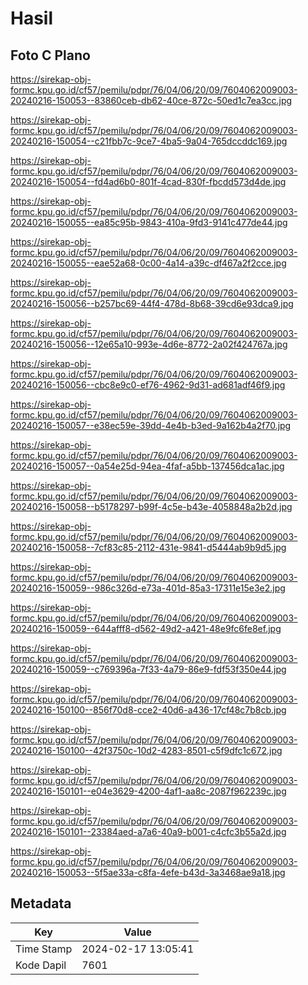# Hasil

## Foto C Plano

https://sirekap-obj-formc.kpu.go.id/cf57/pemilu/pdpr/76/04/06/20/09/7604062009003-20240216-150053--83860ceb-db62-40ce-872c-50ed1c7ea3cc.jpg

https://sirekap-obj-formc.kpu.go.id/cf57/pemilu/pdpr/76/04/06/20/09/7604062009003-20240216-150054--c21fbb7c-9ce7-4ba5-9a04-765dccddc169.jpg

https://sirekap-obj-formc.kpu.go.id/cf57/pemilu/pdpr/76/04/06/20/09/7604062009003-20240216-150054--fd4ad6b0-801f-4cad-830f-fbcdd573d4de.jpg

https://sirekap-obj-formc.kpu.go.id/cf57/pemilu/pdpr/76/04/06/20/09/7604062009003-20240216-150055--ea85c95b-9843-410a-9fd3-9141c477de44.jpg

https://sirekap-obj-formc.kpu.go.id/cf57/pemilu/pdpr/76/04/06/20/09/7604062009003-20240216-150055--eae52a68-0c00-4a14-a39c-df467a2f2cce.jpg

https://sirekap-obj-formc.kpu.go.id/cf57/pemilu/pdpr/76/04/06/20/09/7604062009003-20240216-150056--b257bc69-44f4-478d-8b68-39cd6e93dca9.jpg

https://sirekap-obj-formc.kpu.go.id/cf57/pemilu/pdpr/76/04/06/20/09/7604062009003-20240216-150056--12e65a10-993e-4d6e-8772-2a02f424767a.jpg

https://sirekap-obj-formc.kpu.go.id/cf57/pemilu/pdpr/76/04/06/20/09/7604062009003-20240216-150056--cbc8e9c0-ef76-4962-9d31-ad681adf46f9.jpg

https://sirekap-obj-formc.kpu.go.id/cf57/pemilu/pdpr/76/04/06/20/09/7604062009003-20240216-150057--e38ec59e-39dd-4e4b-b3ed-9a162b4a2f70.jpg

https://sirekap-obj-formc.kpu.go.id/cf57/pemilu/pdpr/76/04/06/20/09/7604062009003-20240216-150057--0a54e25d-94ea-4faf-a5bb-137456dca1ac.jpg

https://sirekap-obj-formc.kpu.go.id/cf57/pemilu/pdpr/76/04/06/20/09/7604062009003-20240216-150058--b5178297-b99f-4c5e-b43e-4058848a2b2d.jpg

https://sirekap-obj-formc.kpu.go.id/cf57/pemilu/pdpr/76/04/06/20/09/7604062009003-20240216-150058--7cf83c85-2112-431e-9841-d5444ab9b9d5.jpg

https://sirekap-obj-formc.kpu.go.id/cf57/pemilu/pdpr/76/04/06/20/09/7604062009003-20240216-150059--986c326d-e73a-401d-85a3-17311e15e3e2.jpg

https://sirekap-obj-formc.kpu.go.id/cf57/pemilu/pdpr/76/04/06/20/09/7604062009003-20240216-150059--644afff8-d562-49d2-a421-48e9fc6fe8ef.jpg

https://sirekap-obj-formc.kpu.go.id/cf57/pemilu/pdpr/76/04/06/20/09/7604062009003-20240216-150059--c769396a-7f33-4a79-86e9-fdf53f350e44.jpg

https://sirekap-obj-formc.kpu.go.id/cf57/pemilu/pdpr/76/04/06/20/09/7604062009003-20240216-150100--856f70d8-cce2-40d6-a436-17cf48c7b8cb.jpg

https://sirekap-obj-formc.kpu.go.id/cf57/pemilu/pdpr/76/04/06/20/09/7604062009003-20240216-150100--42f3750c-10d2-4283-8501-c5f9dfc1c672.jpg

https://sirekap-obj-formc.kpu.go.id/cf57/pemilu/pdpr/76/04/06/20/09/7604062009003-20240216-150101--e04e3629-4200-4af1-aa8c-2087f962239c.jpg

https://sirekap-obj-formc.kpu.go.id/cf57/pemilu/pdpr/76/04/06/20/09/7604062009003-20240216-150101--23384aed-a7a6-40a9-b001-c4cfc3b55a2d.jpg

https://sirekap-obj-formc.kpu.go.id/cf57/pemilu/pdpr/76/04/06/20/09/7604062009003-20240216-150053--5f5ae33a-c8fa-4efe-b43d-3a3468ae9a18.jpg


## Metadata

| Key        | Value               |
| ---------- | ------------------- |
| Time Stamp | 2024-02-17 13:05:41 |
| Kode Dapil | 7601                |



